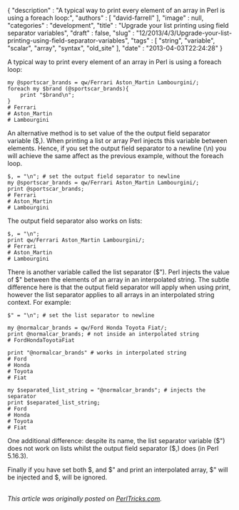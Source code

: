 {
   "description" : "A typical way to print every element of an array in Perl is using a foreach loop:",
   "authors" : [
      "david-farrell"
   ],
   "image" : null,
   "categories" : "development",
   "title" : "Upgrade your list printing using field separator variables",
   "draft" : false,
   "slug" : "12/2013/4/3/Upgrade-your-list-printing-using-field-separator-variables",
   "tags" : [
      "string",
      "variable",
      "scalar",
      "array",
      "syntax",
      "old_site"
   ],
   "date" : "2013-04-03T22:24:28"
}


A typical way to print every element of an array in Perl is using a foreach loop:

``` prettyprint
my @sportscar_brands = qw/Ferrari Aston_Martin Lambourgini/;
foreach my $brand (@sportscar_brands){
    print "$brand\n";
}
# Ferrari
# Aston_Martin
# Lambourgini
```

An alternative method is to set value of the the output field separator variable ($,). When printing a list or array Perl injects this variable between elements. Hence, if you set the output field separator to a newline (\\n) you will achieve the same affect as the previous example, without the foreach loop.

``` prettyprint
$, = "\n"; # set the output field separator to newline
my @sportscar_brands = qw/Ferrari Aston_Martin Lambourgini/;
print @sportscar_brands;
# Ferrari
# Aston_Martin
# Lambourgini
```

The output field separator also works on lists:

``` prettyprint
$, = "\n";
print qw/Ferrari Aston_Martin Lambourgini/;
# Ferrari
# Aston_Martin
# Lambourgini
```

There is another variable called the list separator ($"). Perl injects the value of $" between the elements of an array in an interpolated string. The subtle difference here is that the output field separator will apply when using print, however the list separator applies to all arrays in an interpolated string context. For example:

``` prettyprint
$" = "\n"; # set the list separator to newline
```

``` prettyprint
my @normalcar_brands = qw/Ford Honda Toyota Fiat/;
print @normalcar_brands; # not inside an interpolated string
# FordHondaToyotaFiat

print "@normalcar_brands" # works in interpolated string
# Ford
# Honda
# Toyota
# Fiat

my $separated_list_string = "@normalcar_brands"; # injects the separator
print $separated_list_string;
# Ford
# Honda
# Toyota
# Fiat
```

One additional difference: despite its name, the list separator variable ($") does not work on lists whilst the output field separator ($,) does (in Perl 5.16.3).

Finally if you have set both $, and $" and print an interpolated array, $" will be injected and $, will be ignored.

\
*This article was originally posted on [PerlTricks.com](http://perltricks.com).*
